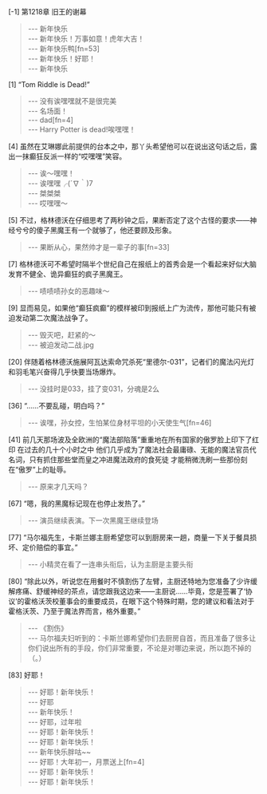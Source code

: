
[-1] 第1218章 旧王的谢幕
>--- 新年快乐<br>
>--- 新年快乐！万事如意！虎年大吉！<br>
>--- 新年快乐鸭[fn=53]<br>
>--- 新年快乐！好耶！<br>
>--- 新年快乐<br>

[1] “Tom Riddle is Dead!”
>--- 没有诶嘿嘿就不是很完美<br>
>--- 名场面！<br>
>--- dad[fn=4]<br>
>--- Harry Potter is dead!唉嘿嘿！<br>

[4] 虽然在艾琳娜此前提供的台本之中，那丫头希望他可以在说出这句话之后，露出一抹癫狂反派一样的“哎嘿嘿”笑容。
>--- 诶～嘿嘿！<br>
>--- 诶嘿嘿╭(´∇｀)7<br>
>--- 桀桀桀<br>
>--- 哎嘿嘿～<br>

[5] 不过，格林德沃在仔细思考了两秒钟之后，果断否定了这个古怪的要求——神经兮兮的傻子黑魔王有一个就够了，他还要顾及形象。
>--- 果断从心，果然帅才是一辈子的事[fn=33]<br>

[7] 格林德沃可不希望时隔半个世纪自己在报纸上的首秀会是一个看起来好似大脑发育不健全、诡异癫狂的疯子黑魔王。
>--- 啧啧啧孙女的恶趣味～<br>

[9] 显而易见，如果他“癫狂疯癫”的模样被印到报纸上广为流传，那他可能只有被迫发动第二次魔法战争了。
>--- 毁灭吧，赶紧的～<br>
>--- 被迫发动二战.jpg<br>

[20] 伴随着格林德沃施展阿瓦达索命咒杀死“里德尔-031”，记者们的魔法闪光灯和羽毛笔兴奋得几乎快要当场爆炸。
>--- 没挂时是033，挂了变031，分魂是2么<br>

[36] “……不要乱碰，明白吗？”
>--- 诶嘿，孙女控，生怕某位身材平坦的小天使生气[fn=46]<br>

[41] 前几天那场波及全欧洲的“魔法部陷落”重重地在所有国家的傲罗脸上印下了红印 在过去的几十个小时之中 他们几乎成为了魔法社会最庸碌、无能的魔法官员代名词，只有抓住那些堂而皇之冲进魔法政府的食死徒 才能稍微洗刷一些那份刻在“傲罗”上的耻辱。
>--- 原来才几天吗？<br>

[67] “嗯，我的黑魔标记现在也停止发热了。”
>--- 演员继续表演。下一次黑魔王继续登场<br>

[77] “马尔福先生，卡斯兰娜主厨希望您可以到厨房来一趟，商量一下关于餐具损坏、定价赔偿的事宜。”
>--- 小精灵在看了一连串头衔后，认为主厨是主要头衔<br>

[80] “除此以外，听说您在用餐时不慎割伤了左臂，主厨还特地为您准备了少许缓解疼痛、舒缓神经的茶点，请您跟我这边来——主厨说……毕竟，您是签署了‘协议’的霍格沃茨校董事会的重要成员，在眼下这个特殊时期，您的建议和看法对于霍格沃茨、乃至于魔法界而言，格外重要。”
>--- 《割伤》<br>
>--- 马尔福夫妇听到的：卡斯兰娜希望你们去厨房自首，而且准备了很多让你们说出所有的手段，你们非常重要，不论是对哪边来说，所以跑不掉的（。）<br>

[83] 好耶！
>--- 好耶！新年快乐！<br>
>--- 好耶<br>
>--- 新年快乐！<br>
>--- 好耶，过年啦<br>
>--- 好耶！新年快乐！<br>
>--- 好耶！新年快乐！<br>
>--- 新年快乐胖咕~~<br>
>--- 好耶！大年初一，月票送上[fn=4]<br>
>--- 好耶！新年快乐！<br>
>--- 好耶！新年快乐！<br>
